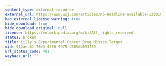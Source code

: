 ```yaml
---
content_type: external-resource
external_url: https://www.wsj.com/articles/no-headline-available-1380196087
has_external_license_warning: true
hide_download: true
hide_download_original: null
license: https://en.wikipedia.org/wiki/All_rights_reserved
status: broken
title: Lilly's Experimental Cancer Drug Misses Target
uid: 9f2aec61-76e3-4266-9975-d305dd093789
url_status_code: 401
wayback_url: ''
---
```

